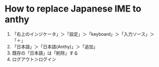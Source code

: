 # How to replace Japanese IME to anthy

1. 「右上のインジケータ」＞「設定」＞「keyboard」＞「入力ソース」＞「＋」
1. 「日本語」＞「日本語(Anthy)」＞「追加」
1. 既存の「日本語」は「削除」する
1. ログアウト＞ログイン

